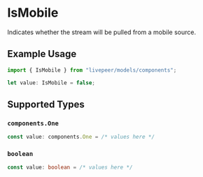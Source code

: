# IsMobile

Indicates whether the stream will be pulled from a mobile source.

## Example Usage

```typescript
import { IsMobile } from "livepeer/models/components";

let value: IsMobile = false;
```

## Supported Types

### `components.One`

```typescript
const value: components.One = /* values here */
```

### `boolean`

```typescript
const value: boolean = /* values here */
```

